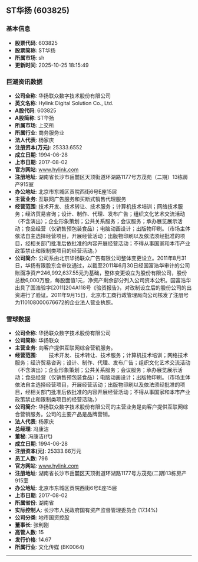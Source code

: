 ## ST华扬 (603825)

### 基本信息

- **股票代码**: 603825
- **股票简称**: ST华扬
- **所属市场**: sh
- **更新时间**: 2025-10-25 18:15:49

### 巨潮资讯数据

- **公司全称**: 华扬联众数字技术股份有限公司
- **英文名称**: Hylink Digital Solution Co., Ltd.
- **A股代码**: 603825
- **A股简称**: ST华扬
- **所属市场**: 上交所
- **所属行业**: 商务服务业
- **法人代表**: 杨家庆
- **注册资本(万元)**: 25333.6552
- **成立日期**: 1994-06-28
- **上市日期**: 2017-08-02
- **官方网站**: www.hylink.com
- **注册地址**: 湖南省长沙市岳麓区天顶街道环湖路1177号方茂苑（二期）13栋房产915室
- **办公地址**: 北京市东城区贡院西街6号E座15层
- **主营业务**: 互联网广告服务和买断式销售代理服务
- **经营范围**: 技术开发、技术转让、技术服务；计算机技术培训；网络技术服务；经济贸易咨询；设计、制作、代理、发布广告；组织文化艺术交流活动（不含演出）；企业形象策划；公共关系服务；会议服务；承办展览展示活动；食品经营（仅销售预包装食品）；电脑动画设计；出版物印刷。（市场主体依法自主选择经营项目，开展经营活动；出版物印刷以及依法须经批准的项目，经相关部门批准后依批准的内容开展经营活动；不得从事国家和本市产业政策禁止和限制类项目的经营活动。）
- **公司简介**: 公司系由北京华扬联众广告有限公司整体变更设立。2011年8月31日，华扬有限股东会审议通过，以截至2011年6月30日经国富浩华审计的公司账面净资产246,992,637.55元为基础，整体变更设立为股份有限公司，股份总数6,000万股，每股面值1元，净资产剩余部分列入公司资本公积。国富浩华出具了国浩验字[2011]204A118号《验资报告》，对改制设立后的股份公司的出资进行了验证。2011年9月15日，北京市工商行政管理局向公司核发了注册号为110108000676672的企业法人营业执照。

### 雪球数据

- **公司全称**: 华扬联众数字技术股份有限公司
- **公司简称**: 华扬联众
- **主营业务**: 向客户提供互联网综合营销服务。
- **经营范围**: 　　技术开发、技术转让、技术服务；计算机技术培训；网络技术服务；经济贸易咨询；设计、制作、代理、发布广告；组织文化艺术交流活动（不含演出）；企业形象策划；公共关系服务；会议服务；承办展览展示活动；食品经营（仅销售预包装食品）；电脑动画设计；出版物印刷。（市场主体依法自主选择经营项目，开展经营活动；出版物印刷以及依法须经批准的项目，经相关部门批准后依批准的内容开展经营活动；不得从事国家和本市产业政策禁止和限制类项目的经营活动。）
- **公司简介**: 华扬联众数字技术股份有限公司的主营业务是向客户提供互联网综合营销服务。公司的主要产品是品牌营销。
- **法人代表**: 杨家庆
- **总经理**: 冯康洁
- **董秘**: 冯康洁(代)
- **成立日期**: 1994-06-28
- **注册资本(元)**: 25333.66万元
- **员工人数**: 796
- **官方网站**: www.hylink.com
- **注册地址**: 湖南省长沙市岳麓区天顶街道环湖路1177号方茂苑(二期)13栋房产915室
- **办公地址**: 北京市东城区贡院西街6号E座15层
- **上市日期**: 2017-08-02
- **所属省份**: 湖南省
- **实际控制人**: 长沙市人民政府国有资产监督管理委员会 (17.14%)
- **公司分类**: 地市国资控股
- **董事长**: 张利刚
- **高管人数**: 15
- **发行价格**: 14.67
- **所属行业**: 文化传媒 (BK0064)

---
